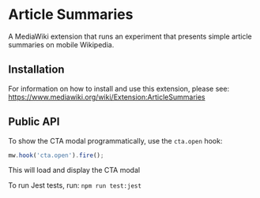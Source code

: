 # Article Summaries

A MediaWiki extension that runs an experiment that presents simple article summaries on mobile Wikipedia.

## Installation

For information on how to install and use this extension, please see:
    <https://www.mediawiki.org/wiki/Extension:ArticleSummaries>

## Public API

To show the CTA modal programmatically, use the `cta.open` hook:

```javascript
mw.hook('cta.open').fire();
```

This will load and display the CTA modal

To run Jest tests, run:
    `npm run test:jest`
